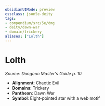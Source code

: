 ```yaml
---
obsidianUIMode: preview
cssclass: json5e-deity
tags:
- compendium/src/5e/dmg
- deity/dawn-war
- domain/trickery
aliases: ["Lolth"]
---
```

# Lolth
*Source: Dungeon Master's Guide p. 10* 

- **Alignment**: Chaotic Evil
- **Domains**: Trickery
- **Pantheon**: Dawn War
- **Symbol**: Eight-pointed star with a web motif